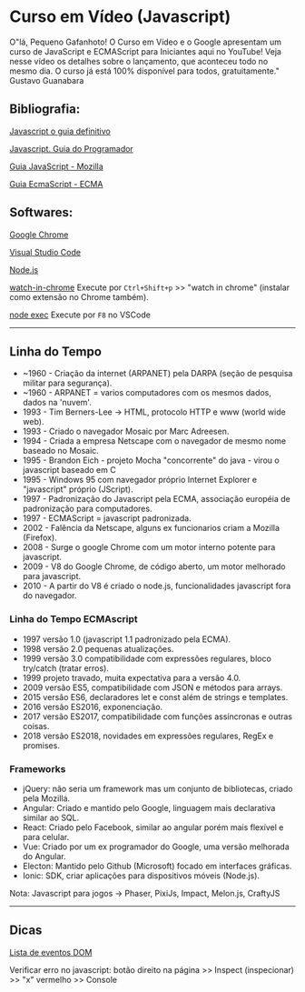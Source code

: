 # Curso em Vídeo (Javascript)

O"lá, Pequeno Gafanhoto! O Curso em Vídeo e o Google apresentam um curso de JavaScript e ECMAScript para Iniciantes aqui no YouTube! Veja nesse vídeo os detalhes sobre o lançamento, que aconteceu todo no mesmo dia. O curso já está 100% disponível para todos, gratuitamente." Gustavo Guanabara

## Bibliografia:

[Javascript o guia definitivo](https://www.amazon.com.br/JavaScript-Guia-Definitivo-David-Flanagan/dp/856583719X)

[Javascript. Guia do Programador](https://www.amazon.com.br/Javascript-Guia-Programador-Maur%C3%ADcio-Silva/dp/8575222481/ref=sr_1_1?__mk_pt_BR=%C3%85M%C3%85%C5%BD%C3%95%C3%91&crid=AKF7RZBYQR5B&keywords=javascript+guia+do+programador&qid=1559568212&s=books&sprefix=javascript+guia+do+%2Cstripbooks%2C250&sr=1-1)

[Guia JavaScript - Mozilla](https://developer.mozilla.org/pt-BR/docs/Web/JavaScript/Guide)

[Guia EcmaScript - ECMA](https://www.ecma-international.org/publications/standards/Ecma-262.htm)

## Softwares:

[Google Chrome](https://www.google.com/intl/pt-BR/chrome/)

[Visual Studio Code](https://code.visualstudio.com/)

[Node.js](https://nodejs.org/en/)

[watch-in-chrome](https://marketplace.visualstudio.com/items?itemName=sneezry.watch-in-chrome) Execute por ```Ctrl+Shift+p``` >> "watch in chrome" (instalar como extensão no Chrome também).

[node exec](https://marketplace.visualstudio.com/items?itemName=miramac.vscode-exec-node) Execute por ```F8``` no VSCode

_____________________________________________________________________________________

## Linha do Tempo

- ~1960 - Criação da internet (ARPANET) pela DARPA (seção de pesquisa militar para segurança). 
- ~1960 - ARPANET = varios computadores com os mesmos dados, dados na 'nuvem'.
-  1993 - Tim Berners-Lee -> HTML, protocolo HTTP e www (world wide web).
-  1993 - Criado o navegador Mosaic por Marc Adreesen.
-  1994 - Criada a empresa Netscape com o navegador de mesmo nome baseado no Mosaic.
-  1995 - Brandon Eich - projeto Mocha "concorrente" do java - virou o javascript baseado em C
-  1995 - Windows 95 com navegador próprio Internet Explorer e "javascript" próprio (JScript).
-  1997 - Padronização do Javascript pela ECMA, associação européia de padronização para computadores.
-  1997 - ECMAScript = javascript padronizada.
-  2002 - Falência da Netscape, alguns ex funcionarios criam a Mozilla (Firefox).
-  2008 - Surge o google Chrome com um motor interno potente para javascript.
-  2009 - V8 do Google Chrome, de código aberto, um motor melhorado para javascript.
-  2010 - A partir do V8 é criado o node.js, funcionalidades javascript fora do navegador.

### Linha do Tempo ECMAscript

- 1997 versão 1.0 (javascript 1.1 padronizado pela ECMA).
- 1998 versão 2.0 pequenas atualizações.
- 1999 versão 3.0 compatibilidade com expressões regulares, bloco try/catch (tratar erros).
- 1999 projeto travado, muita expectativa para a versão 4.0.
- 2009 versão ES5, compatibilidade com JSON e métodos para arrays.
- 2015 versão ES6, declaradores let e const além de strings e templates.
- 2016 versão ES2016, exponenciação.
- 2017 versão ES2017, compatibilidade com funções assíncronas e outras coisas.
- 2018 versão ES2018, novidades em expressões regulares, RegEx e promises.

### Frameworks

- jQuery: não seria um framework mas um conjunto de bibliotecas, criado pela Mozilla.
- Angular: Criado e mantido pelo Google, linguagem mais declarativa similar ao SQL.
- React: Criado pelo Facebook, similar ao angular porém mais flexível e para celular.
- Vue: Criado por um ex programador do Google, uma versão melhorada do Angular.
- Electon: Mantido pelo Github (Microsoft) focado em interfaces gráficas.
- Ionic: SDK, criar aplicações para dispositivos móveis (Node.js).

Nota: Javascript para jogos -> Phaser, PixiJs, Impact, Melon.js, CraftyJS

_____________________________________________________________________________________

## Dicas

[Lista de eventos DOM](https://developer.mozilla.org/pt-BR/docs/Web/Events)

Verificar erro no javascript: botão direito na página >> Inspect (inspecionar) >> "x" vermelho >> Console

